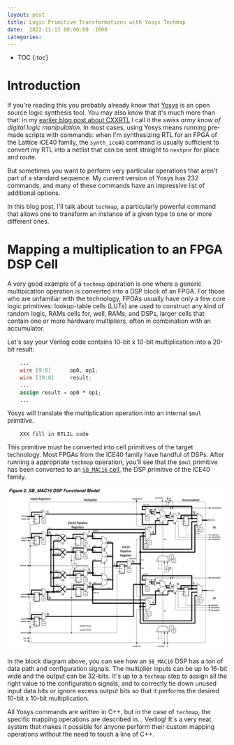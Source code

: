 ```yaml
---
layout: post
title: Logic Primitive Transformations with Yosys Techmap
date:  2022-11-13 00:00:00 -1000
categories:
---
```


* TOC
{:toc}

# Introduction

If you're reading this you probably already know that [Yosys](https://github.com/YosysHQ/yosys)
is an open source logic synthesis tool. You may also know that it's much more than that: in
my [earlier blog post about CXXRTL](/2020/08/08/CXXRTL-the-New-Yosys-Simulation-Backend.html)
I call it the *swiss army know of digital logic manipulation*. In most cases, using Yosys
means running pre-made scripts with commands: when I'm synthesizing RTL for an FPGA of the 
Lattice iCE40 family, the `synth_ice40` command is usually sufficient to convert my RTL
into a netlist that can be sent straight to `nextpnr` for place and route.

But sometimes you want to perform very particular operations that aren't part of a standard
sequence. My current version of Yosys has 232 commands, and many of these commands have an
impressive list of additional options. 

In this blog post, I'll talk about `techmap`, a particularly powerful command that allows
one to transform an instance of a given type to one or more different ones. 

# Mapping a multiplication to an FPGA DSP Cell

A very good example of a `techmap` operation is one where a generic multipication operation
is converted into a DSP block of an FPGA. For those who are unfamiliar with the technology,
FPGAs usually have only a few core logic primitives: lookup-table cells (LUTs) are used to construct
any kind of random logic, RAMs cells for, well, RAMs, and DSPs, larger cells that contain one
or more hardware multipliers, often in combination with an accumulator.

Let's say your Verilog code contains 10-bit x 10-bit multiplication into a 20-bit result:

```verilog
    ...
    wire [9:0]      op0, op1;
    wire [19:0]     result;
    ...
    assign result = op0 * op1;
    ...
```

Yosys will translate the multiplication operation into an internal `$mul` primitive.


```
    XXX fill in RTLIL code
```

This primitive must be converted into cell primitives of the target technology. Most FPGAs from the
iCE40 family have handful of DSPs. After running a appropriate `techmap` operation, you'll see
that the `$mul` primitive has been converted to an 
[`SB_MAC16` cell](https://www.google.com/url?sa=i&rct=j&q=&esrc=s&source=web&cd=&cad=rja&uact=8&ved=0CAMQw7AJahcKEwjgtM_Akq37AhUAAAAAHQAAAAAQAg&url=https%3A%2F%2Fwww.latticesemi.com%2F-%2Fmedia%2FLatticeSemi%2FDocuments%2FApplicationNotes%2FAD%2FDSPFunctionUsageGuideforICE40Devices.ashx&psig=AOvVaw3a9NdaElFY-9aVNE1-QX7H&ust=1668496907967676), 
the DSP primitive of the iCE40 family.

![SB_MAC16 internal block diagram](/assets/yosys_techmap/SB_MAC16_block_diagram.png)

In the block diagram above, you can see how an `SB_MAC16` DSP has a ton of data path and
configuration signals. The multiplier inputs can be up to 16-bit wide and the output can be 32-bits.
It's up to a `techmap` step to assign all the right value to the configuration signals, and to 
correctly tie down unused input data bits or ignore excess output bits so that it
performs the desired 10-bit x 10-bit multiplication.

All Yosys commands are written in C++, but in the case of `techmap`, the specific mapping
operations are described in... Verilog! It's a very neat system that makes it possible for
anyone perform their custom mapping operations without the need to touch a line of C++.




